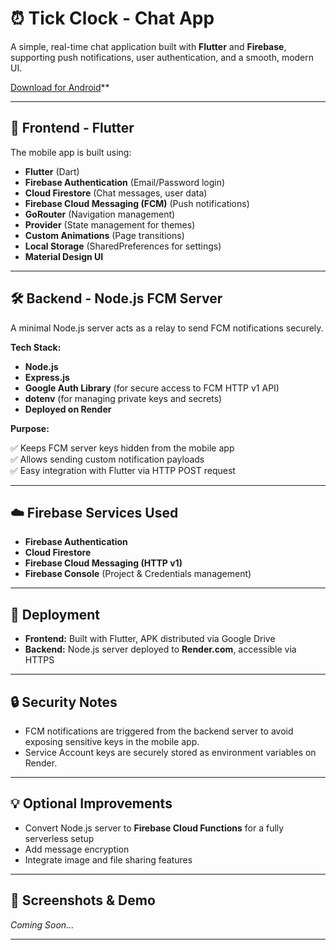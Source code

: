 # ⏰ Tick Clock - Chat App

A simple, real-time chat application built with **Flutter** and **Firebase**, supporting push notifications, user authentication, and a smooth, modern UI.

[Download for Android](https://drive.google.com/file/d/1X53C5jfdAiUASWiD6YCPBPRS20UAQOW4/view?usp=drive_link)**

---

## 📱 Frontend - Flutter

The mobile app is built using:

- **Flutter** (Dart)
- **Firebase Authentication** (Email/Password login)
- **Cloud Firestore** (Chat messages, user data)
- **Firebase Cloud Messaging (FCM)** (Push notifications)
- **GoRouter** (Navigation management)
- **Provider** (State management for themes)
- **Custom Animations** (Page transitions)
- **Local Storage** (SharedPreferences for settings)
- **Material Design UI**

---

## 🛠️ Backend - Node.js FCM Server

A minimal Node.js server acts as a relay to send FCM notifications securely.

**Tech Stack:**

- **Node.js**
- **Express.js**
- **Google Auth Library** (for secure access to FCM HTTP v1 API)
- **dotenv** (for managing private keys and secrets)
- **Deployed on Render**

**Purpose:**

✅ Keeps FCM server keys hidden from the mobile app  
✅ Allows sending custom notification payloads  
✅ Easy integration with Flutter via HTTP POST request  

---

## ☁️ Firebase Services Used

- **Firebase Authentication**
- **Cloud Firestore**
- **Firebase Cloud Messaging (HTTP v1)**
- **Firebase Console** (Project & Credentials management)

---

## 🚀 Deployment

- **Frontend:** Built with Flutter, APK distributed via Google Drive  
- **Backend:** Node.js server deployed to **Render.com**, accessible via HTTPS  

---

## 🔒 Security Notes

- FCM notifications are triggered from the backend server to avoid exposing sensitive keys in the mobile app.  
- Service Account keys are securely stored as environment variables on Render.  

---

## 💡 Optional Improvements

- Convert Node.js server to **Firebase Cloud Functions** for a fully serverless setup  
- Add message encryption  
- Integrate image and file sharing features  

---

## 📸 Screenshots & Demo

*Coming Soon...*

---
